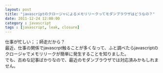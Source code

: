 ```yaml
---
layout: post
title: "javascriptのクロージャによるメモリリークってモダンブラウザはどうなの？"
date: 2011-12-24 12:00:00
category : javascript
tags : [javascript, leak, closure]
---
```

仕事が忙しい；；師走だから？  
最近、仕事の関係でjavascrpt触ることが多くなって、ふと調べたらjavascriptのクロージャでメモリリークが簡単に発生することを知りました。  
でも、古めな記事ばかりなので、最近のモダンブラウザでは対応済みかもしれません。
